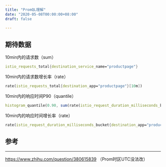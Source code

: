 ```yaml
---
title: "PromQL理解"
date: "2020-05-08T00:00:00+08:00"
draft: false

---
```


## 期待数据

10min内的请求数（sum）

```mathematica
istio_requests_total{destination_service_name="productpage"}
```

10min内的请求数增长率（rate）

```mathematica
rate(istio_requests_total{destination_app="productpage"}[10m])
```

10min内的响应时间P90（quantile）

```mathematica
histogram_quantile(0.90, sum(rate(istio_request_duration_milliseconds_bucket{destination_app="productpage"}[10m])) by(le))
```

10min内的响应时间增长率（rate）

```mathematica
rate(istio_request_duration_milliseconds_bucket{destination_app="productpage"}[10m])
```

## 参考

---

https://www.zhihu.com/question/380615839 （Prom时区UTC没法改）